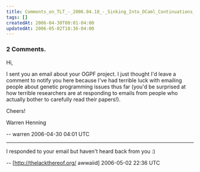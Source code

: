 ```yaml
---
title: Comments_on_TLT_-_2006.04.18_-_Sinking_Into_OCaml_Continuations_Madness
tags: []
createdAt: 2006-04-30T00:01-04:00
updatedAt: 2006-05-02T18:36-04:00
---
```


### 2 Comments.
Hi,

I sent you an email about your OGPF project. I just thought I'd leave a comment to notify you here because I've had terrible luck with emailing people about genetic programming issues thus far (you'd be surprised at how terrible researchers are at responding to emails from people who actually bother to carefully read their papers!).

Cheers!

Warren Henning

-- warren 2006-04-30 04:01 UTC


----

I responded to your email but haven't heard back from you :)

-- [http://thelackthereof.org/ awwaiid] 2006-05-02 22:36 UTC


